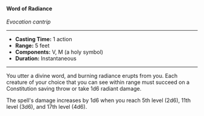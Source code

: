 #### Word of Radiance
*Evocation cantrip*
___
- **Casting Time:** 1 action
- **Range:** 5 feet
- **Components:** V, M (a holy symbol)
- **Duration:** Instantaneous
---
You utter a divine word, and burning radiance erupts from you. Each creature of your choice that you can see within range must succeed on a Constitution saving throw or take 1d6 radiant damage.

The spell's damage increases by 1d6 when you reach 5th level (2d6), 11th level (3d6), and 17th level (4d6).